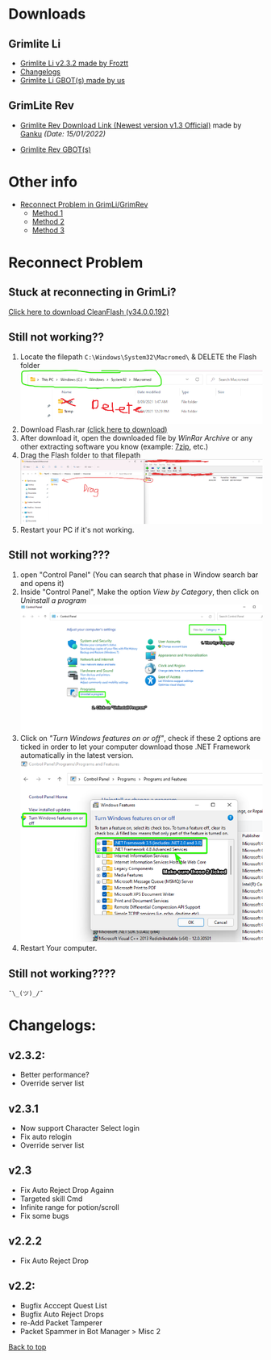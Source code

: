 <a name="Top_menu"/></a>
# Downloads
## Grimlite Li
- [Grimlite Li v2.3.2 made by Froztt](https://github.com/nicknggt/Grimlite-Li-GBOT/releases/download/v2.3.2/Grimlite.Li.2.3_Plugins_included.zip)
- [Changelogs](#changelogs)
- [Grimlite Li GBOT(s) made by us](https://github.com/nicknggt/Grimlite-Li-GBOT/archive/refs/heads/main.zip)

## GrimLite Rev
- [Grimlite Rev Download Link (Newest version v1.3 Official)](https://github.com/GentleGanku/GrimliteRev/releases/download/v1.3-Skyguard/Grimlite.Rev.rar) made by [Ganku](https://github.com/GentleGanku) *(Date: 15/01/2022)*

- [Grimlite Rev GBOT(s)](https://auqw.tk/)

# Other info
- [Reconnect Problem in GrimLi/GrimRev](#Reconnect_Problem)
	- [Method 1](#method_1)
	- [Method 2](#method_2)
	- [Method 3](#method_3)

<a name="Reconnect_Problem"/></a>

# Reconnect Problem
<a name="method_1"/></a>
## Stuck at reconnecting in GrimLi?
[Click here to download CleanFlash (v34.0.0.192)](https://github.com/nicknggt/Grimlite-Li-GBOT/releases/download/CleanFlash_34.0.0.192/Flash.Player-20211207T081507Z-001.zip)

<a name="method_2"/></a>
## Still not working??
1. Locate the filepath `C:\Windows\System32\Macromed\` & DELETE the Flash folder
![mflash_step_1](./stuck_at_connecting_tutorial/M_flash_s1.png)
2. Download Flash.rar [(click here to download)](https://github.com/nicknggt/Grimlite-Li-GBOT/releases/download/Macromed_Flash_sys32/Flash.rar)
3. After download it, open the downloaded file by *WinRar Archive* or any other extracting software you know (example: [7zip](https://www.7-zip.org/download.html), etc.)
4. Drag the Flash folder to that filepath
![mflash_step_4](./stuck_at_connecting_tutorial/M_flash_s4.png)
5. Restart your PC if it's not working.

<a name="method_3"/></a>
## Still not working???
1. open "Control Panel" (You can search that phase in Window search bar and opens it)
2. Inside "Control Panel", Make the option *View by Category*, then click on *Uninstall a program*
![s1_c_panel](./stuck_at_connecting_tutorial/C_Panel_s1.png)
3. Click on *"Turn Windows features on or off"*, check if these 2 options are ticked in order to let your computer download those .NET Framework automatically in the latest version.
![s2_c_panel](./stuck_at_connecting_tutorial/C_Panel_s2.png)
4. Restart Your computer.

## Still not working????
`¯\_(ツ)_/¯`

<a name="changelogs"/></a>
# Changelogs:
## v2.3.2:
- Better performance?
- Override server list

## v2.3.1
- Now support Character Select login
- Fix auto relogin 
- Override server list

## v2.3
- Fix Auto Reject Drop Againn
- Targeted skill Cmd 
- Infinite range for potion/scroll
- Fix some bugs

## v2.2.2
- Fix Auto Reject Drop

## v2.2:
- Bugfix Acccept Quest List
- Bugfix Auto Reject Drops
- re-Add Packet Tamperer
- Packet Spammer in Bot Manager > Misc 2

[Back to top](#Top_menu)